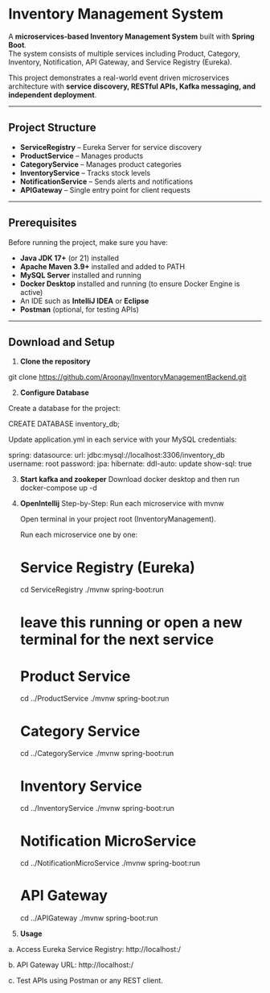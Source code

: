 # Inventory Management System

A **microservices-based Inventory Management System** built with **Spring Boot**.  
The system consists of multiple services including Product, Category, Inventory, Notification, API Gateway, and Service Registry (Eureka).  

This project demonstrates a real-world event driven microservices architecture with **service discovery, RESTful APIs, Kafka messaging, and independent deployment**.

---

## **Project Structure**

- **ServiceRegistry** – Eureka Server for service discovery  
- **ProductService** – Manages products  
- **CategoryService** – Manages product categories  
- **InventoryService** – Tracks stock levels  
- **NotificationService** – Sends alerts and notifications  
- **APIGateway** – Single entry point for client requests  

---

## **Prerequisites**

Before running the project, make sure you have:

- **Java JDK 17+** (or 21) installed  
- **Apache Maven 3.9+** installed and added to PATH  
- **MySQL Server** installed and running  
- **Docker Desktop** installed and running (to ensure Docker Engine is active)  
- An IDE such as **IntelliJ IDEA** or **Eclipse**  
- **Postman** (optional, for testing APIs)  

---

## **Download and Setup**

1. **Clone the repository**

  git clone https://github.com/Aroonay/InventoryManagementBackend.git
  

2. **Configure Database**

  Create a database for the project:
  
  CREATE DATABASE inventory_db;

  Update application.yml in each service with your MySQL credentials:

  spring:
    datasource:
      url: jdbc:mysql://localhost:3306/inventory_db
      username: root
      password: <your-password>
    jpa:
      hibernate:
        ddl-auto: update
      show-sql: true
      

3. **Start kafka and zookeper**
    Download docker desktop and then run
    docker-compose up -d

4. **OpenIntellij**
    Step-by-Step: Run each microservice with mvnw

    Open terminal in your project root (InventoryManagement).

    Run each microservice one by one:

      # Service Registry (Eureka)
      cd ServiceRegistry
      ./mvnw spring-boot:run
      # leave this running or open a new terminal for the next service
      
      # Product Service
      cd ../ProductService
      ./mvnw spring-boot:run
      
      # Category Service
      cd ../CategoryService
      ./mvnw spring-boot:run
      
      # Inventory Service
      cd ../InventoryService
      ./mvnw spring-boot:run
      
      # Notification MicroService
      cd ../NotificationMicroService
      ./mvnw spring-boot:run
      
      # API Gateway
      cd ../APIGateway
      ./mvnw spring-boot:run
   
6. **Usage**

  a. Access Eureka Service Registry: http://localhost:<ServiceRegistry-port>/
  
  b. API Gateway URL: http://localhost:<APIGateway-port>/
  
  c. Test APIs using Postman or any REST client.


      


